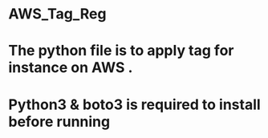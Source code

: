 # AWS_Tag_Reg

# The python file is to apply tag for instance on AWS .
# Python3 & boto3 is required to install before running
